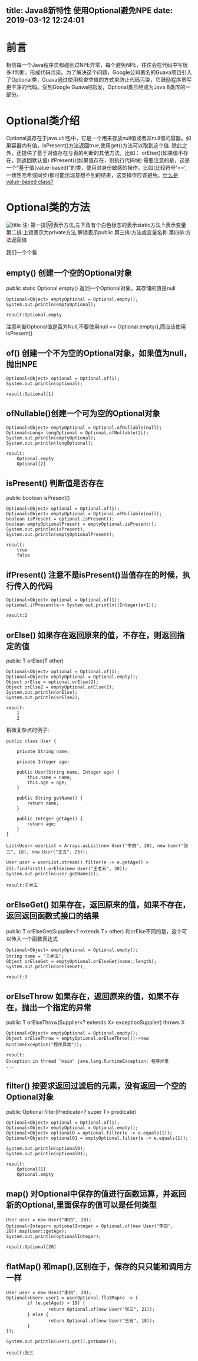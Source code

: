 title: Java8新特性 使用Optional避免NPE
date: 2019-03-12 12:24:01
---
# 前言
相信每一个Java程序员都碰到过NPE异常，每个避免NPE，往往会在代码中写很多if判断，形成代码污染。为了解决这个问题，Google公司著名的Guava项目引入了Optional类，Guava通过使用检查空值的方式来防止代码污染，它鼓励程序员写更干净的代码。受到Google Guava的启发，Optional类已经成为Java 8类库的一部分。

# Optional类介绍
Optional类存在于java.util包中，它是一个用来存放null值或者非null值的容器。如果容器内有值，isPresent()方法返回true,使用get()方法可以取到这个值.
除此之外，还提供了基于对值存在与否的判断的其他方法，比如：
orElse()(如果值不存在，则返回默认值)
ifPresent()(如果值存在，则执行代码块)
需要注意的是，这是一个“基于值(value-based)”的类，使用对身份敏感的操作，比如(比较符号'==',一致性哈希或同步)都可能出现意想不到的结果，这类操作应该避免。[什么是value-based class?](https://docs.oracle.com/javase/8/docs/api/java/lang/doc-files/ValueBased.html)

# Optional类的方法
![title](https://keji-image.oss-cn-hangzhou.aliyuncs.com/super-blog/2018-10-20_172111.png)
注:
第一排:m:表示方法,左下角有个白色标志的表示static方法 f:表示变量
第二排:上锁表示为private方法,解锁表示public
第三排:方法或变量名称
第四排:方法返回值

我们一个个看
## empty() 创建一个空的Optional对象
public static<T> Optional<T> empty()
返回一个Optional对象，其存储的值是null
```
Optional<Object> emptyOptional = Optional.empty();
System.out.println(emptyOptional);

result:Optional.empty
```
注意判断Optional值是否为Null,不要使用null == Optional.empty(),而应该使用isPresent()

## of() 创建一个不为空的Optional对象，如果值为null，抛出NPE
```
Optional<Object> optional = Optional.of(1);
System.out.println(optional);

result:Optional[1]
```

## ofNullable()创建一个可为空的Optional对象
```
Optional<Object> emptyOptional = Optional.ofNullable(null);
Optional<Long> longOptional = Optional.ofNullable(2L);
System.out.println(emptyOptional);
System.out.println(longOptional);

result:
	Optional.empty
	Optional[2]
```
## isPresent() 判断值是否存在
public boolean isPresent()
```
Optional<Object> optional = Optional.of(1);
Optional<Object> emptyOptional = Optional.ofNullable(null);
boolean isPresent = optional.isPresent();
boolean emptyOptionalPresent = emptyOptional.isPresent();
System.out.println(isPresent);
System.out.println(emptyOptionalPresent);

result:
	true
	false
```
## ifPresent() 注意不是isPresent()当值存在的时候，执行传入的代码
```
Optional<Object> optional = Optional.of(1);
optional.ifPresent(e-> System.out.println((Integer)e+1));

result:2
```

## orElse() 如果存在返回原来的值，不存在，则返回指定的值

public T orElse(T other)

```
Optional<Object> optional = Optional.of(1);
Optional<Object> emptyOptional = Optional.empty();
Object orElse = optional.orElse(2);
Object orElse2 = emptyOptional.orElse(2);
System.out.println(orElse);
System.out.println(orElse2);

result:
	1
	2
```

稍微复杂点的例子:
```
public class User {

    private String name;

    private Integer age;

    public User(String name, Integer age) {
        this.name = name;
        this.age = age;
    }

    public String getName() {
        return name;
    }

    public Integer getAge() {
        return age;
    }
}

List<User> userList = Arrays.asList(new User("李四", 20), new User("张三", 18), new User("王五", 25));

User user = userList.stream().filter(e -> e.getAge() > 25).findFirst().orElse(new User("王老五", 30));
System.out.println(user.getName());

result:王老五
```

## orElseGet() 如果存在，返回原来的值，如果不存在，返回返回函数式接口的结果

public T orElseGet(Supplier<? extends T> other)
和orElse不同的是，这个可以传入一个函数表达式
```
Optional<Object> emptyOptional = Optional.empty();
String name = "王老五";
Object orElseGet = emptyOptional.orElseGet(name::length);
System.out.println(orElseGet);

result:3
```

## orElseThrow 如果存在，返回原来的值，如果不存在，抛出一个指定的异常

public <X extends Throwable> T orElseThrow(Supplier<? extends X> exceptionSupplier) throws X

```
Optional<Object> emptyOptional = Optional.empty();
Object orElseThrow = emptyOptional.orElseThrow(()->new RuntimeException("程序异常"));

result:
Exception in thread "main" java.lang.RuntimeException: 程序异常
...
```

## filter() 按要求返回过滤后的元素，没有返回一个空的Optional对象

public Optional<T> filter(Predicate<? super T> predicate)
```
Optional<Object> optional = Optional.of(1);
Optional<Object> emptyOptional = Optional.empty();
Optional<Object> optionalO = optional.filter(e -> e.equals(1));
Optional<Object> optionalO1 = emptyOptional.filter(e -> e.equals(1));

System.out.println(optionalO);
System.out.println(optionalO1);

result:
	Optional[1]
	Optional.empty
```

## map() 对Optional中保存的值进行函数运算，并返回新的Optional,里面保存的值可以是任何类型
```
User user = new User("李四", 20);
Optional<Integer> optionalInteger = Optional.of(new User("李四", 20)).map(User::getAge);
System.out.println(optionalInteger);

result:Optional[20]
```
## flatMap() 和map(),区别在于，保存的只只能和调用方一样
```
User user = new User("李四", 20);
Optional<User> user1 = userOptional.flatMap(e -> {
		if (e.getAge() > 19) {
				return Optional.of(new User("张三", 21));
		} else {
				return Optional.of(new User("王五", 18));
		}
});

System.out.println(user1.get().getName());

result:张三
```



